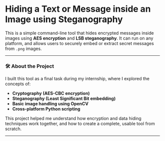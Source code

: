 # Hiding a Text or Message inside an Image using Steganography

This is a simple command-line tool that hides encrypted messages inside images using **AES encryption** and **LSB steganography**. It can run on any platform, and allows users to securely embed or extract secret messages from `.png` images.

---

### 🛠️ About the Project

I built this tool as a final task during my internship, where I explored the concepts of:

- **Cryptography (AES-CBC encryption)**
- **Steganography (Least Significant Bit embedding)**
- **Basic image handling using OpenCV**
- **Cross-platform Python scripting**

This project helped me understand how encryption and data hiding techniques work together, and how to create a complete, usable tool from scratch.

---

